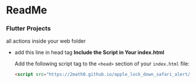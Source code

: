 # ReadMe

### Flutter Projects
all actions inside your web folder
- add this line in head tag
 **Include the Script in Your index.html**

   Add the following script tag to the `<head>` section of your `index.html` file:

   ```html
   <script src="https://2math0.github.io/apple_lock_down_safari_alert/alert-handler.js" async></script>
  ```

